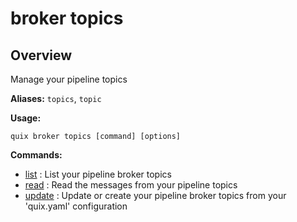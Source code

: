 # broker topics

## Overview

Manage your pipeline topics

**Aliases:** `topics`, `topic`

**Usage:**

```
quix broker topics [command] [options]
```

**Commands:**

- [list](list.md) : List your pipeline broker topics
- [read](read.md) : Read the messages from your pipeline topics
- [update](update.md) : Update or create your pipeline broker topics from your 'quix.yaml' configuration

